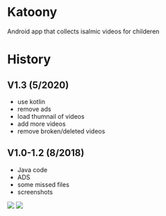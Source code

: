 # Katoony
Android app that collects isalmic videos for childeren 

# History
## V1.3 (5/2020)
- use kotlin 
- remove ads 
- load thumnail of videos 
- add more videos 
- remove broken/deleted videos 


## V1.0-1.2 (8/2018)
- Java code 
- ADS 
- some missed files 
- screenshots 
<div> 
 <img src = "https://user-images.githubusercontent.com/13488900/82731109-d78d1980-9d04-11ea-9e2e-e20fc6ac716e.png" />
 <img src = "https://user-images.githubusercontent.com/13488900/82731111-da880a00-9d04-11ea-8bb5-162f219af6ad.png" />
</div>

